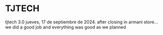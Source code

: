 # TJTECH
tjtech 3.0 jueves, 17 de septiembre de 2024. after closing in armani store... we did a good job and everything was good as we planned 
